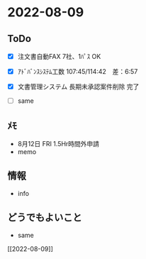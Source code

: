 # 2022-08-09

## ToDo
- [x] 注文書自動FAX 7社、1ﾊﾟｽ OK
- [x] ｱﾄﾞﾊﾞﾝｽｼｽﾃﾑ工数 107:45/114:42　差：6:57
- [x] 文書管理システム 長期未承認案件削除 完了
- [ ] same


## ﾒﾓ
- 8月12日 FRI 1.5Hr時間外申請
- memo


## 情報
- info


## どうでもよいこと
- same


[[2022-08-09]]

